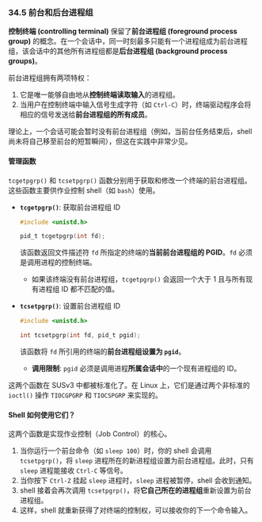 ### **34.5 前台和后台进程组**

**控制终端 (controlling terminal)** 保留了**前台进程组 (foreground process group)** 的概念。在一个会话中，同一时刻最多只能有一个进程组成为前台进程组，该会话中的其他所有进程组都是**后台进程组 (background process groups)**。

前台进程组拥有两项特权：

1.  它是唯一能够自由地从**控制终端读取输入**的进程组。
2.  当用户在控制终端中输入信号生成字符（如 `Ctrl-C`）时，终端驱动程序会将相应的信号发送给**前台进程组的所有成员**。

理论上，一个会话可能会暂时没有前台进程组（例如，当前台任务结束后，shell 尚未将自己移至前台的短暂瞬间），但这在实践中非常少见。

#### **管理函数**

`tcgetpgrp()` 和 `tcsetpgrp()` 函数分别用于获取和修改一个终端的前台进程组。这些函数主要供作业控制 shell（如 `bash`）使用。

  * **`tcgetpgrp()`**: 获取前台进程组 ID

    ```c
    #include <unistd.h>

    pid_t tcgetpgrp(int fd);
    ```

    该函数返回文件描述符 `fd` 所指定的终端的**当前前台进程组的 PGID**。`fd` 必须是调用进程的控制终端。

      * 如果该终端没有前台进程组，`tcgetpgrp()` 会返回一个大于 1 且与所有现有进程组 ID 都不匹配的值。

  * **`tcsetpgrp()`**: 设置前台进程组 ID

    ```c
    #include <unistd.h>

    int tcsetpgrp(int fd, pid_t pgid);
    ```

    该函数将 `fd` 所引用的终端的**前台进程组设置为 `pgid`**。

      * **调用限制**: `pgid` 必须是调用进程**所属会话中**的一个现有进程组的 ID。

这两个函数在 SUSv3 中都被标准化了。在 Linux 上，它们是通过两个非标准的 `ioctl()` 操作 `TIOCGPGRP` 和 `TIOCSPGRP` 来实现的。

#### **Shell 如何使用它们？**

这两个函数是实现作业控制（Job Control）的核心。

1.  当你运行一个前台命令（如 `sleep 100`）时，你的 shell 会调用 `tcsetpgrp()`，将 `sleep` 进程所在的新进程组设置为前台进程组。此时，只有 `sleep` 进程能接收 `Ctrl-C` 等信号。
2.  当你按下 `Ctrl-Z` 挂起 `sleep` 进程时，`sleep` 进程被暂停，shell 会收到通知。
3.  shell 接着会再次调用 `tcsetpgrp()`，将**它自己所在的进程组**重新设置为前台进程组。
4.  这样，shell 就重新获得了对终端的控制权，可以接收你的下一个命令输入。